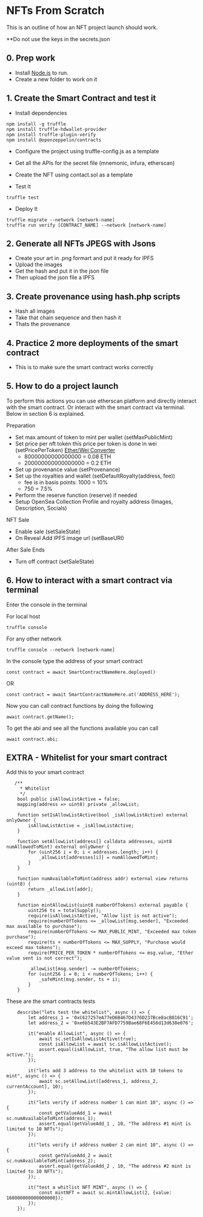 # NFTs From Scratch

This is an outline of how an NFT project launch should work.

**Do not use the keys in the secrets.json

## 0. Prep work

- Install [Node.js](https://nodejs.org/) to run.
- Create a new folder to work on it

## 1. Create the Smart Contract and test it

- Install dependencies

```
npm install -g truffle
npm install truffle-hdwallet-provider
npm install truffle-plugin-verify
npm install @openzeppelin/contracts
```

- Configure the project using truffle-config.js as a template

- Get all the APIs for the secret file (mnemonic, infura, etherscan)

- Create the NFT using contact.sol as a template

- Test It

```
truffle test
```

- Deploy It

```
truffle migrate --network [network-name]
truffle run verify [CONTRACT_NAME] --network [network-name]
```

## 2. Generate all NFTs JPEGS with Jsons

- Create your art in .png formart and put it ready for IPFS
- Upload the images
- Get the hash and put it in the json file
- Then upload the json file a IPFS

## 3. Create provenance using hash.php scripts

- Hash all images 
- Take that chain sequence and then hash it
- Thats the provenance

## 4. Practice 2 more deployments of the smart contract

- This is to make sure the smart contract works correctly

## 5. How to do a project launch

To perform this actions you can use etherscan platform and directly interact with the smart contract. Or interact with the smart contract via terminal. Below in section 6 is explained.

Preparation

- Set max amount of token to mint per wallet (setMaxPublicMint)
- Set price per nft token this price per token is done in wei (setPricePerToken) [Ether/Wei Converter](https://eth-converter.com)
    - 80000000000000000 = 0.08 ETH
    - 200000000000000000 = 0.2 ETH
- Set up provenance value (setProvenance)
- Set up the royalties and wallet (setDefaultRoyalty(address, fee))
    - fee is in basis points: 1000 = 10%
    - 750 = 7.5%
- Perform the reserve function (reserve) if needed
- Setup OpenSea Collection Profile and royalty address (Images, Description, Socials)

NFT Sale

- Enable sale (setSaleState)
- On Reveal Add IPFS image url (setBaseURI)

After Sale Ends

- Turn off contract (setSaleState)

## 6. How to interact with a smart contract via terminal

Enter the console in the terminal

For local host 

```
truffle console 
```

For any other network

```
truffle console --network [network-name]
```

In the console type the address of your smart contract 

```
const contract = await SmartContractNameHere.deployed()
```

 OR

```
const contract = await SmartContractNameHere.at('ADDRESS_HERE');
```

Now you can call contract functions by doing the following

```
await contract.getName();
```

To get the abi and see all the functions available you can call

```
await contract.abi;
```

## EXTRA - Whitelist for your smart contract

Add this to your smart contract

```
   /**
     * Whitelist
     */
    bool public isAllowListActive = false;
    mapping(address => uint8) private _allowList;

    function setIsAllowListActive(bool _isAllowListActive) external onlyOwner {
        isAllowListActive = _isAllowListActive;
    }

    function setAllowList(address[] calldata addresses, uint8 numAllowedToMint) external onlyOwner {
        for (uint256 i = 0; i < addresses.length; i++) {
            _allowList[addresses[i]] = numAllowedToMint;
        }
    }

    function numAvailableToMint(address addr) external view returns (uint8) {
        return _allowList[addr];
    }

    function mintAllowList(uint8 numberOfTokens) external payable {
        uint256 ts = totalSupply();
        require(isAllowListActive, "Allow list is not active");
        require(numberOfTokens <= _allowList[msg.sender], "Exceeded max available to purchase");
        require(numberOfTokens <= MAX_PUBLIC_MINT, "Exceeded max token purchase");
        require(ts + numberOfTokens <= MAX_SUPPLY, "Purchase would exceed max tokens");
        require(PRICE_PER_TOKEN * numberOfTokens <= msg.value, "Ether value sent is not correct");

        _allowList[msg.sender] -= numberOfTokens;
        for (uint256 i = 0; i < numberOfTokens; i++) {
            _safeMint(msg.sender, ts + i);
        }
    }
```

These are the smart contracts tests

```
    describe("lets test the whitelist", async () => {
        let address_1 = '0xC627257eA77eD6B467D4376D237Bce8acB816C91';
        let address_2 = '0xe6b543E2BF7AFD7759Bae68F6E456d13d638e076';

        it("enable AllowList", async () => {
            await sc.setIsAllowListActive(true);
            const isAllowList = await sc.isAllowListActive();
            assert.equal(isAllowList, true, "The allow list must be active.");
        });

        it("lets add 3 address to the whitelist with 10 tokens to mint", async () => {
            await sc.setAllowList([address_1, address_2, currentAccount], 10);
        });

        it("lets verify if address number 1 can mint 10", async () => {
            const getValueAdd_1 = await sc.numAvailableToMint(address_1);
            assert.equal(getValueAdd_1 , 10, "The address #1 mint is limited to 10 NFTs");
        });

        it("lets verify if address number 2 can mint 10", async () => {
            const getValueAdd_2 = await sc.numAvailableToMint(address_2);
            assert.equal(getValueAdd_2 , 10, "The address #2 mint is limited to 10 NFTs");
        });

        it("test a whitlist NFT MINT", async () => {
            const mintNFT = await sc.mintAllowList(2, {value: 160000000000000000});
        });
    });
```